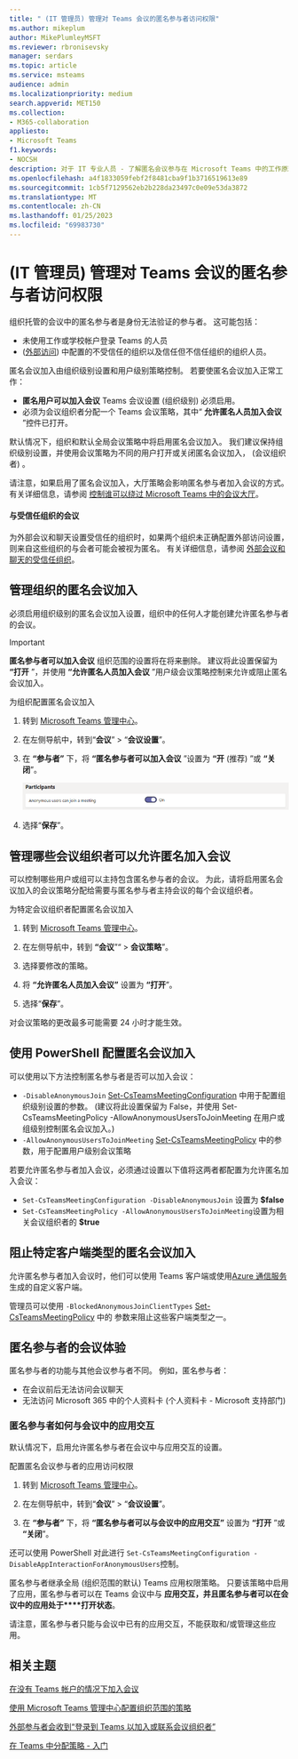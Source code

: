 ```yaml
---
title: " (IT 管理员) 管理对 Teams 会议的匿名参与者访问权限"
ms.author: mikeplum
author: MikePlumleyMSFT
ms.reviewer: rbronisevsky
manager: serdars
ms.topic: article
ms.service: msteams
audience: admin
ms.localizationpriority: medium
search.appverid: MET150
ms.collection:
- M365-collaboration
appliesto:
- Microsoft Teams
f1.keywords:
- NOCSH
description: 对于 IT 专业人员 - 了解匿名会议参与在 Microsoft Teams 中的工作原理。
ms.openlocfilehash: a4f1833059febf2f8481cba9f1b3716519613e89
ms.sourcegitcommit: 1cb5f7129562eb2b228da23497c0e09e53da3872
ms.translationtype: MT
ms.contentlocale: zh-CN
ms.lasthandoff: 01/25/2023
ms.locfileid: "69983730"
---
```

# <a name="manage-anonymous-participant-access-to-teams-meetings-it-admins"></a> (IT 管理员) 管理对 Teams 会议的匿名参与者访问权限

组织托管的会议中的匿名参与者是身份无法验证的参与者。 这可能包括：

- 未使用工作或学校帐户登录 Teams 的人员 
-  ([外部访问](manage-external-access.md)) 中配置的不受信任的组织以及信任但不信任组织的组织人员。

匿名会议加入由组织级别设置和用户级别策略控制。 若要使匿名会议加入正常工作：
- **匿名用户可以加入会议** Teams 会议设置 (组织级别) 必须启用。
- 必须为会议组织者分配一个 Teams 会议策略，其中“ **允许匿名人员加入会议** ”控件已打开。

默认情况下，组织和默认全局会议策略中将启用匿名会议加入。 我们建议保持组织级别设置，并使用会议策略为不同的用户打开或关闭匿名会议加入， (会议组织者) 。

请注意，如果启用了匿名会议加入，大厅策略会影响匿名参与者加入会议的方式。 有关详细信息，请参阅 [控制谁可以绕过 Microsoft Teams 中的会议大厅](who-can-bypass-meeting-lobby.md)。

#### <a name="meetings-with-trusted-organizations"></a>与受信任组织的会议

为外部会议和聊天设置受信任的组织时，如果两个组织未正确配置外部访问设置，则来自这些组织的与会者可能会被视为匿名。 有关详细信息，请参阅 [外部会议和聊天的受信任组织](manage-external-access.md)。

## <a name="manage-anonymous-meeting-join-for-the-organization"></a>管理组织的匿名会议加入

必须启用组织级别的匿名会议加入设置，组织中的任何人才能创建允许匿名参与者的会议。

> [!Important]
> **匿名参与者可以加入会议** 组织范围的设置将在将来删除。 建议将此设置保留为 **“打开** ”，并使用 **“允许匿名人员加入会议** ”用户级会议策略控制来允许或阻止匿名会议加入。

为组织配置匿名会议加入
1. 转到 [Microsoft Teams 管理中心](https://admin.teams.microsoft.com)。

1. 在左侧导航中，转到“**会议**” > “**会议设置**”。

1. 在 **“参与者”** 下，将 **“匿名参与者可以加入会议** ”设置为 **“开** (推荐) ”或 **“关闭**”。

    ![管理中心内会议的参与者设置的屏幕截图。](media/meeting-settings-participants.png "Microsoft Teams 管理中心 Teams 会议的参与者设置的屏幕截图")

1. 选择“**保存**”。

## <a name="manage-which-meeting-organizers-can-allow-anonymous-meeting-join"></a>管理哪些会议组织者可以允许匿名加入会议

可以控制哪些用户或组可以主持包含匿名参与者的会议。 为此，请将启用匿名会议加入的会议策略分配给需要与匿名参与者主持会议的每个会议组织者。

为特定会议组织者配置匿名会议加入
1. 转到 [Microsoft Teams 管理中心](https://admin.teams.microsoft.com)。

1. 在左侧导航中，转到 **“会议**”“ > **会议策略**”。

1. 选择要修改的策略。

1. 将 **“允许匿名人员加入会议”** 设置为 **“打开**”。

1. 选择“**保存**”。

对会议策略的更改最多可能需要 24 小时才能生效。

## <a name="configure-anonymous-meeting-join-using-powershell"></a>使用 PowerShell 配置匿名会议加入

可以使用以下方法控制匿名参与者是否可以加入会议：

- `-DisableAnonymousJoin` [Set-CsTeamsMeetingConfiguration](/powershell/module/skype/set-csteamsmeetingconfiguration) 中用于配置组织级别设置的参数。  (建议将此设置保留为 False，并使用 Set-CsTeamsMeetingPolicy -AllowAnonymousUsersToJoinMeeting 在用户或组级别控制匿名会议加入。) 
- `-AllowAnonymousUsersToJoinMeeting` [Set-CsTeamsMeetingPolicy](/powershell/module/skype/set-csteamsmeetingpolicy) 中的参数，用于配置用户级别会议策略

若要允许匿名参与者加入会议，必须通过设置以下值将这两者都配置为允许匿名加入会议：

- `Set-CsTeamsMeetingConfiguration -DisableAnonymousJoin` 设置为 **$false**
- `Set-CsTeamsMeetingPolicy -AllowAnonymousUsersToJoinMeeting`设置为相关会议组织者的 **$true**

## <a name="block-anonymous-meeting-join-for-specific-client-types"></a>阻止特定客户端类型的匿名会议加入

允许匿名参与者加入会议时，他们可以使用 Teams 客户端或使用[Azure 通信服务](/azure/communication-services/)生成的自定义客户端。 

管理员可以使用 `-BlockedAnonymousJoinClientTypes` [Set-CsTeamsMeetingPolicy](/powershell/module/skype/set-csteamsmeetingpolicy#-blockedanonymousjoinclienttypes) 中的 参数来阻止这些客户端类型之一。

## <a name="anonymous-participants-meeting-experience"></a>匿名参与者的会议体验

匿名参与者的功能与其他会议参与者不同。 例如，匿名参与者：

- 在会议前后无法访问会议聊天
- 无法访问 Microsoft 365 中的个人资料卡 (个人资料卡 - Microsoft 支持部门) 

### <a name="how-anonymous-participants-interact-with-apps-in-meetings"></a>匿名参与者如何与会议中的应用交互

默认情况下，启用允许匿名参与者在会议中与应用交互的设置。

配置匿名会议参与者的应用访问权限

1. 转到 [Microsoft Teams 管理中心](https://admin.teams.microsoft.com)。

1. 在左侧导航中，转到“**会议**” > “**会议设置**”。

1. 在 **“参与者”** 下，将  **“匿名参与者可以与会议中的应用交互”** 设置为 **“打开** ”或 **“关闭**”。

还可以使用 PowerShell 对此进行 `Set-CsTeamsMeetingConfiguration -DisableAppInteractionForAnonymousUsers`控制。

匿名参与者继承全局 (组织范围的默认) Teams 应用权限策略。 只要该策略中启用了应用，匿名参与者可以在 Teams 会议中与 **应用交互，并且匿名参与者可以在会议中的应用处于****打开状态**。

请注意，匿名参与者只能与会议中已有的应用交互，不能获取和/或管理这些应用。

## <a name="related-topics"></a>相关主题

[在没有 Teams 帐户的情况下加入会议](https://support.microsoft.com/office/c6efc38f-4e03-4e79-b28f-e65a4c039508)

[使用 Microsoft Teams 管理中心配置组织范围的策略](meeting-settings-in-teams.md#allow-anonymous-users-to-join-meetings)

[外部参与者会收到“登录到 Teams 以加入或联系会议组织者”](/microsoftteams/troubleshoot/meetings/external-participants-join-meeting-blocked)

[在 Teams 中分配策略 - 入门](policy-assignment-overview.md)